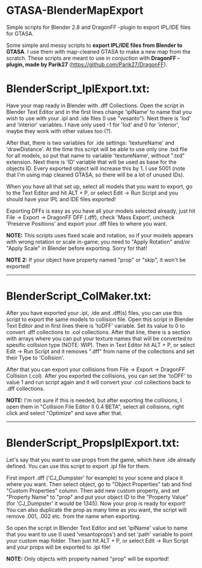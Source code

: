 # GTASA-BlenderMapExport
Simple scripts for Blender 2.8 and DragonFF -plugin to export IPL/IDE files for GTASA.

Some simple and messy scripts to <b>export IPL/IDE files from Blender to GTASA</b>. I use them with map-cleaned GTASA to make a new map from the scratch.
These scripts are meant to use in conjuction with <b>DragonFF -plugin, made by Parik27</b> (https://github.com/Parik27/DragonFF).

# BlenderScript_IplExport.txt:

Have your map ready in Blender with .dff Collections. Open the script in Blender Text Editor and in the first lines change 'iplName' to name that you wish to use with your .ipl and .ide files (I use "vesanto"). Next there is 'lod' and 'interior' variables. I have only used -1 for 'lod' and 0 for 'interior', maybe they work with other values too (?).

After that, there is two variables for .ide settings: 'textureName' and 'drawDistance'. At the time this script will be able to use only one .txd file for all models, so put that name to variable 'textureName', without ".txd" extension.
Next there is 'ID' variable that will be used as base for the objects ID. Every exported object will increase this by 1. I use 5001 (note that I'm using map cleaned GTASA, so there will be a lot of unused IDs).

When you have all that set up, select all models that you want to export, go to the Text Editor and hit ALT + P, or select Edit -> Run Script and you should have your IPL and IDE files exported!

Exporting DFFs is easy as you have all your models selected already, just hit File -> Export -> DragonFF DFF (.dff), check 'Mass Export', uncheck 'Preserve Positions' and export your .dff files to where you want.

<b>NOTE:</b> This scripts uses fixed scale and rotation, so if your models appears with wrong rotation or scale in-game, you need to "Apply Rotation" and/or "Apply Scale" in Blender before exporting. Sorry for that!

<b>NOTE 2:</b> If your object have property named "prop" or "skip", it won't be exported!

-------------------------------------------------------------

# BlenderScript_ColMaker.txt:

After you have exported your .ipl, .ide and .dff(s) files, you can use this script to export the same models to collision file. Open this script in Blender Text Editor and in first lines there is 'toDFF' variable. Set its value to 0 to convert .dff collections to .col collections. After that line, there is a section with arrays where you can put your texture names that will be converted to spesific collision type (NOTE: WIP). Then in Text Editor hit ALT + P, or select Edit -> Run Script and it removes ".dff" from name of the collections and set their Type to 'Collision'.

After that you can export your collisions from File -> Export -> DragonFF Collision (.col). After you exported the collisions, you can set the 'toDFF' to value 1 and run script again and it will convert your .col collections back to .dff collections.

<b>NOTE:</b> I'm not sure if this is needed, but after exporting the collisions, I open them in "Collision File Editor II 0.4 BETA", select all collisions, right click and select "Optimize" and save after that.

-------------------------------------------------------------

# BlenderScript_PropsIplExport.txt:

Let's say that you want to use props from the game, which have .ide already defined. You can use this script to export .ipl file for them.

First import .dff ('CJ_Dumpster' for example) to your scene and place it where you want. Then select object, go to "Object Properties" tab and find "Custom Properties" column. Then add new custom property, and set "Property Name" to "prop" and put your object ID to the "Property Value" (for 'CJ_Dumpster' it would be 1345). Now your prop is ready for export! You can also duplicate the prop as many time as you want, the script will remove .001, .002 etc. from the name when exporting.

So open the script in Blender Text Editor and set 'iplName' value to name that you want to use (I used 'vesantoprops') and set 'path' variable to point your custom map folder. Then just hit ALT + P, or select Edit -> Run Script and your props will be exported to .ipl file!

<b>NOTE:</b> Only objects with property named "prop" will be exported!
